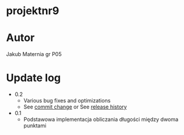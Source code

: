 # projektnr9

# Autor

Jakub Maternia gr P05

# Update log

* 0.2
    * Various bug fixes and optimizations
    * See [commit change]() or See [release history]()
* 0.1
    * Podstawowa implementacja obliczania długości między dwoma punktami

